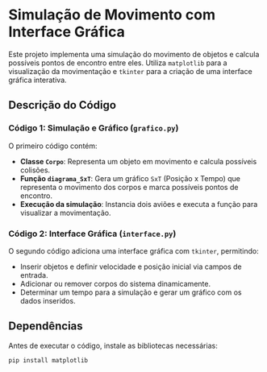 # Simulação de Movimento com Interface Gráfica

Este projeto implementa uma simulação do movimento de objetos e calcula possíveis pontos de encontro entre eles. Utiliza `matplotlib` para a visualização da movimentação e `tkinter` para a criação de uma interface gráfica interativa.

## Descrição do Código

### Código 1: Simulação e Gráfico (`grafico.py`)

O primeiro código contém:

- **Classe `Corpo`**: Representa um objeto em movimento e calcula possíveis colisões.
- **Função `diagrama_SxT`**: Gera um gráfico `SxT` (Posição x Tempo) que representa o movimento dos corpos e marca possíveis pontos de encontro.
- **Execução da simulação**: Instancia dois aviões e executa a função para visualizar a movimentação.

### Código 2: Interface Gráfica (`interface.py`)

O segundo código adiciona uma interface gráfica com `tkinter`, permitindo:

- Inserir objetos e definir velocidade e posição inicial via campos de entrada.
- Adicionar ou remover corpos do sistema dinamicamente.
- Determinar um tempo para a simulação e gerar um gráfico com os dados inseridos.

## Dependências

Antes de executar o código, instale as bibliotecas necessárias:

```bash
pip install matplotlib
```
